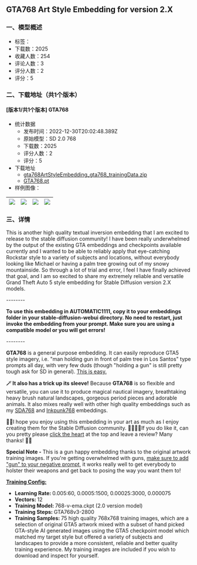 ## GTA768 Art Style Embedding for version 2.X
### 一、模型概述

- 标签：
- 下载数：2025
- 收藏人数：254
- 评论人数：3
- 评分人数：2
- 评分：5

### 二、下载地址（共1个版本）

#### [版本1/共1个版本] GTA768

- 统计数据
  - 发布时间：2022-12-30T20:02:48.389Z
  - 原始模型：SD 2.0 768
  - 下载数：2025
  - 评分人数：2
  - 评分：5
- 下载地址
  - [gta768ArtStyleEmbedding_gta768_trainingData.zip](https://civitai.com/api/download/models/1561?type=Training%20Data)
  - [GTA768.pt](https://civitai.com/api/download/models/1561)
- 样例图像：

| <img src="https://image.civitai.com/xG1nkqKTMzGDvpLrqFT7WA/c0dad763-6d87-495f-9bc1-25ff65b2b500/width=450/13799.jpeg" /> | <img src="https://image.civitai.com/xG1nkqKTMzGDvpLrqFT7WA/5fb84a04-0084-4b18-7462-ccccaf5bdb00/width=450/14126.jpeg" /> | <img src="https://image.civitai.com/xG1nkqKTMzGDvpLrqFT7WA/d287d72a-f453-432b-a2a2-f865dd53b400/width=450/13975.jpeg" /> | <img src="https://image.civitai.com/xG1nkqKTMzGDvpLrqFT7WA/a3a5157f-e2ec-4255-c269-b74b99e4d500/width=450/13974.jpeg" /> |
| ---- | ---- | ---- | ---- |


### 三、详情
<p>This is another high quality textual inversion embedding that I am excited to release to the stable diffusion community! I have been really underwhelmed by the output of the existing GTA embeddings and checkpoints available currently and I wanted to be able to reliably apply that eye-catching Rockstar style to a variety of subjects and locations, without everybody looking like Michael or having a palm tree growing out of my snowy mountainside. So through a lot of trial and error, I feel I have finally achieved that goal, and I am so excited to share my extremely reliable and versatile Grand Theft Auto 5 style embedding for Stable Diffusion version 2.X models.</p><p>--------</p><p><strong>To use this embedding in AUTOMATIC1111, copy it to your embeddings folder in your stable-diffusion-webui directory. No need to restart, just invoke the embedding from your prompt. Make sure you are using a compatible model or you will get errors!</strong></p><p>--------</p><p><strong>GTA768</strong> is a general purpose embedding. It can easily reproduce GTA5 style imagery, i.e. "man holding gun in front of palm tree in Los Santos" type prompts all day, with very few duds (though "holding a gun" is still pretty tough ask for SD in general). <u>This is easy.</u></p><p><strong>🪄 It also has a trick up its sleeve!</strong> Because <strong>GTA768</strong> is so flexible and versatile, you can use it to produce magical nautical imagery, breathtaking heavy brush natural landscapes, gorgeous period pieces and adorable animals. It also mixes really well with other high quality embeddings such as my <a href="https://civitai.com/models/1305/sda768" rel="ugc" target="_blank">SDA768</a> and <a href="https://civitai.com/models/1288/inkpunk768" rel="ugc" target="_blank">Inkpunk768</a> embeddings.</p><p>💖💖I hope you enjoy using this embedding in your art as much as I enjoy creating them for the Stable Diffusion community. 🙏🏼🙏🏼If you do like it, can you pretty please <u>click the heart</u> at the top and leave a review? Many thanks! 💖💖</p><p><strong>Special Note - </strong>This is a gun happy embedding thanks to the original artwork training images. If you're getting overwhelmed with guns, <u>make sure to add "gun" to your negative prompt</u>, it works really well to get everybody to holster their weapons and get back to posing the way you want them to!</p><p><strong><u>Training Config:</u></strong></p><ul><li><strong>Learning Rate: </strong>0.005:60, 0.0005:1500, 0.00025:3000, 0.000075</li><li><strong>Vectors: </strong>12</li><li><strong>Training Model: </strong>768-v-ema.ckpt (2.0 version model)</li><li><strong>Training Steps: </strong>GTA768v3-2800</li><li><strong>Training Samples: </strong>75 high quality 768x768 training images, which are a selection of original GTA5 artwork mixed with a subset of hand picked GTA-style AI generated images using the GTA5 checkpoint model which matched my target style but offered a variety of subjects and landscapes to provide a more consistent, reliable and better quality training experience. My training images are included if you wish to download and inspect for yourself.</li></ul>